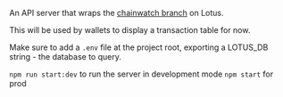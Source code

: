 An API server that wraps the [chainwatch branch](https://github.com/filecoin-project/lotus/tree/feat/chainwatch-pg) on Lotus.

This will be used by wallets to display a transaction table for now.

Make sure to add a `.env` file at the project root, exporting a LOTUS_DB string - the database to query.

`npm run start:dev` to run the server in development mode
`npm start` for prod

